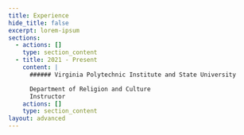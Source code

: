 ```yaml
---
title: Experience
hide_title: false
excerpt: lorem-ipsum
sections:
  - actions: []
    type: section_content
  - title: 2021 - Present
    content: |
      ###### Virginia Polytechnic Institute and State University

      Department of Religion and Culture
      Instructor
    actions: []
    type: section_content
layout: advanced
---
```

